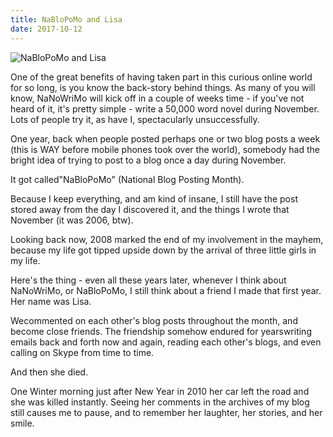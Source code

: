 ```yaml
---
title: NaBloPoMo and Lisa
date: 2017-10-12
---
```


![NaBloPoMo and Lisa](https://source.unsplash.com/2aFp6EWWs58/1600x900)

One of the great benefits of having taken part in this curious online world for so long, is you know the back-story behind things. As many of you will know, NaNoWriMo will kick off in a couple of weeks time - if you've not heard of it, it's pretty simple - write a 50,000 word novel during November. Lots of people try it, as have I, spectacularly unsuccessfully.

One year, back when people posted perhaps one or two blog posts a week (this is WAY before mobile phones took over the world), somebody had the bright idea of trying to post to a blog once a day during November.

It got called"NaBloPoMo" (National Blog Posting Month).

Because I keep everything, and am kind of insane, I still have the post stored away from the day I discovered it, and the things I wrote that November (it was 2006, btw).

Looking back now, 2008 marked the end of my involvement in the mayhem, because my life got tipped upside down by the arrival of three little girls in my life.

Here's the thing - even all these years later, whenever I think about NaNoWriMo, or NaBloPoMo, I still think about a friend I made that first year. Her name was Lisa.

Wecommented on each other's blog posts throughout the month, and become close friends. The friendship somehow endured for yearswriting emails back and forth now and again, reading each other's blogs, and even calling on Skype from time to time.

And then she died.

One Winter morning just after New Year in 2010 her car left the road and she was killed instantly. Seeing her comments in the archives of my blog still causes me to pause, and to remember her laughter, her stories, and her smile.